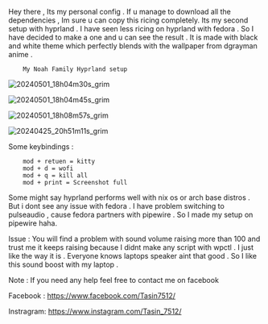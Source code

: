 Hey there , Its my personal config . If u manage to download all the dependencies , Im sure u can copy this ricing completely.
Its my second setup with hyprland . I have seen less ricing on hyprland with fedora . So I have decided to make a one and u can see the result . It is made with black and white theme which perfectly blends with the wallpaper from dgrayman anime . 

        My Noah Family Hyprland setup 

![20240501_18h04m30s_grim](https://github.com/SSKT7/WaylandFedora/assets/82232181/b69ff812-66b0-4ac9-a8b7-4c640d802b09)


![20240501_18h04m45s_grim](https://github.com/SSKT7/WaylandFedora/assets/82232181/8ead3b39-fcdf-485e-b1bd-94eb445d40c2)


![20240501_18h08m57s_grim](https://github.com/SSKT7/WaylandFedora/assets/82232181/1fa029ea-228a-44df-82f1-ff0bb406a82a)


![20240425_20h51m11s_grim](https://github.com/SSKT7/WaylandFedora/assets/82232181/c95cd730-3204-47e2-8dbb-bbb38bedfa63)



Some keybindings : 




        mod + retuen = kitty 
        mod + d = wofi
        mod + q = kill all 
        mod + print = Screenshot full



Some might say hyprland performs well with nix os or arch base distros . But i dont see any issue with fedora . I have problem switching to pulseaudio , cause fedora partners with pipewire . So I made my setup on pipewire haha.



Issue : 
You will find a problem with sound volume raising more than 100 and trust me it keeps raising because I didnt make any script with wpctl . I just like the way it is . Everyone knows laptops speaker aint that good . So I like this sound boost with my laptop . 







Note : If you need any help feel free to contact me on facebook








Facebook : https://www.facebook.com/Tasin7512/







Instragram: https://www.instagram.com/Tasin_7512/

